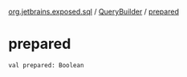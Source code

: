 [org.jetbrains.exposed.sql](../index.md) / [QueryBuilder](index.md) / [prepared](.)

# prepared

`val prepared: Boolean`